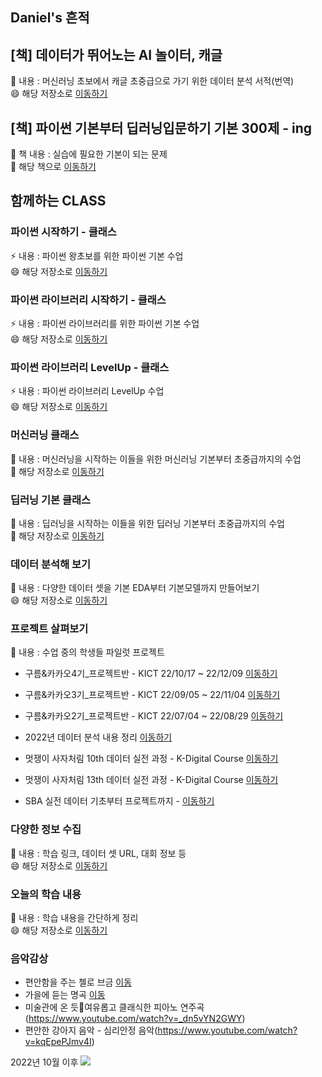 ## Daniel's 흔적

## [책] 데이터가 뛰어노는 AI 놀이터, 캐글
🌱 내용 : 머신러닝 초보에서 캐글 초중급으로 가기 위한 데이터 분석 서적(번역)<br>
😄 해당 저장소로 [이동하기](https://github.com/LDJWJ/kagglebook)  

## [책] 파이썬 기본부터 딥러닝입문하기 기본 300제 - ing
:gift: 책 내용 : 실습에 필요한 기본이 되는 문제 <br>
:tada: 해당 책으로 [이동하기](https://wikidocs.net/book/7991)

## 함께하는 CLASS 
### 파이썬 시작하기 - 클래스
⚡ 내용 : 파이썬 왕초보를 위한 파이썬 기본 수업 <br>
😄 해당 저장소로 [이동하기](https://github.com/LDJWJ/CLASS_PYTHON_START) 

### 파이썬 라이브러리 시작하기 - 클래스
⚡ 내용 : 파이썬 라이브러리를 위한 파이썬 기본 수업 <br>
😄 해당 저장소로 [이동하기](https://github.com/LDJWJ/CLASS_PY_LIB_START) 

### 파이썬 라이브러리 LevelUp - 클래스
⚡ 내용 : 파이썬 라이브러리 LevelUp 수업 <br>
😄 해당 저장소로 [이동하기](https://github.com/LDJWJ/CLASS_PY_LIB_LEVELUP) 

### 머신러닝 클래스
🔭 내용 : 머신러닝을 시작하는 이들을 위한 머신러닝 기본부터 초중급까지의 수업 <br>
🤔 해당 저장소로 [이동하기](https://github.com/LDJWJ/ML_Basic_Class)  

### 딥러닝 기본 클래스
🔭 내용 : 딥러닝을 시작하는 이들을 위한 딥러닝 기본부터 초중급까지의 수업 <br>
🤔 해당 저장소로 [이동하기](https://github.com/LDJWJ/DL_Basic)  

### 데이터 분석해 보기
🌱 내용 : 다양한 데이터 셋을 기본 EDA부터 기본모델까지 만들어보기 <br>
😄 해당 저장소로 [이동하기](https://github.com/LDJWJ/dataAnalysis)  

### 프로젝트 살펴보기 
🌱 내용 : 수업 중의 학생들 파일럿 프로젝트 <br>
 * 구름&카카오4기_프로젝트반 - KICT 22/10/17 ~ 22/12/09 [이동하기](https://github.com/LDJWJ/Goorm_4_DataCourse)
 * 구름&카카오3기_프로젝트반 - KICT 22/09/05 ~ 22/11/04 [이동하기](https://github.com/LDJWJ/Goorm_3rd_DataCourse) 
 * 구름&카카오2기_프로젝트반 - KICT 22/07/04 ~ 22/08/29 [이동하기](https://github.com/LDJWJ/Goorm_2nd_DataCourse)  
 * 2022년 데이터 분석 내용 정리 [이동하기](https://github.com/LDJWJ/MyDataAnalysis_2022)
 

 * 멋쟁이 사자처림 10th 데이터 실전 과정 - K-Digital Course [이동하기](https://github.com/LDJWJ/LikeLion_10th_DataCourse) 
 * 멋쟁이 사자처림 13th 데이터 실전 과정 - K-Digital Course [이동하기](https://github.com/LDJWJ/LikeLion_13th_DataCourse) 
 * SBA 실전 데이터 기초부터 프로젝트까지 - [이동하기](https://github.com/LDJWJ/00_SBA01_BigData) 

### 다양한 정보 수집 
🌱 내용 : 학습 링크, 데이터 셋 URL, 대회 정보 등 <br>
😄 해당 저장소로 [이동하기](https://github.com/LDJWJ/UPGRADE) 

### 오늘의 학습 내용 
🌱 내용 : 학습 내용을 간단하게 정리 <br>
😄 해당 저장소로 [이동하기](https://github.com/LDJWJ/Today_Schedule) 

### 음악감상
 * 편안함을 주는 첼로 브금 [이동](https://www.youtube.com/watch?v=E4WWYyS3rXQ)
 * 가을에 듣는 명곡 [이동](https://www.youtube.com/watch?v=OA4xWoZ6Ygo)
 * 미술관에 온 듯🎻여유롭고 클래식한 피아노 연주곡(https://www.youtube.com/watch?v=_dn5vYN2GWY)
 * 편안한 강아지 음악 - 심리안정 음악(https://www.youtube.com/watch?v=kqEpePJmv4I)

<!--
**LDJWJ/LDJWJ** is a ✨ _special_ ✨ repository because its `README.md` (this file) appears on your GitHub profile.

Here are some ideas to get you started:

- 🔭 I’m currently working on ...
- 🌱 I’m currently learning ...
- 👯 I’m looking to collaborate on ...
- 🤔 I’m looking for help with ...
- 💬 Ask me about ...
- 📫 How to reach me: ...
- 😄 Pronouns: ...
- ⚡ Fun fact: ...
-->

2022년 10월 이후 <a href="https://hits.seeyoufarm.com"><img src="https://hits.seeyoufarm.com/api/count/incr/badge.svg?url=https%3A%2F%2Fgithub.com%2FLDJWJ%2F&count_bg=%2379C83D&title_bg=%23555555&icon=&icon_color=%23E7E7E7&title=hits&edge_flat=false"/></a>
